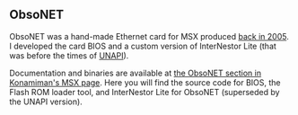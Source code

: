 ﻿## ObsoNET

ObsoNET was a hand-made Ethernet card for MSX produced [back in 2005](http://www.msx.org/articles/obsonet). I developed the card BIOS and a custom version of InterNestor Lite (that was before the times of [UNAPI](http://konamiman.com#unapi)).

Documentation and binaries are available at [the ObsoNET section in Konamiman's MSX page](http://konamiman.com/msx/msx-e.html#obsonet). Here you will find the source code for BIOS, the Flash ROM loader tool, and InterNestor Lite for ObsoNET (superseded by the UNAPI version).
